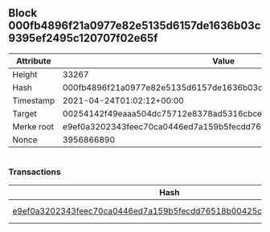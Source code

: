 ## Block 000fb4896f21a0977e82e5135d6157de1636b03c9395ef2495c120707f02e65f

Attribute | Value
--- | ---
Height | 33267
Hash | 000fb4896f21a0977e82e5135d6157de1636b03c9395ef2495c120707f02e65f
Timestamp | 2021-04-24T01:02:12+00:00
Target | 00254142f49eaaa504dc75712e8378ad5316cbcead634704b3734b6271167cc4
Merke root | e9ef0a3202343feec70ca0446ed7a159b5fecdd76518b00425cf50b498b156d1
Nonce | 3956866890

```

```

### Transactions

Hash | Amount
--- | ---
[e9ef0a3202343feec70ca0446ed7a159b5fecdd76518b00425cf50b498b156d1](e9ef0a3202343feec70ca0446ed7a159b5fecdd76518b00425cf50b498b156d1.md) | 10.00000000 SKEPTI 
